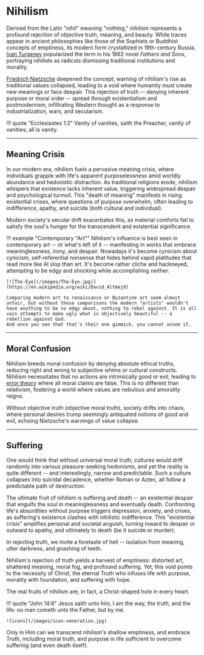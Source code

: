 <!--
Lord Jesus Christ,
Son of God,
Have mercy on me,
a sinner
-->
# Nihilism

Derived from the Latin "nihil" meaning "nothing," *nihilism* represents a profound rejection of objective truth, meaning,  and beauty. 
While traces appear in ancient philosophies like those of the Sophists or Buddhist concepts of emptiness, its modern form crystallized in 19th-century Russia. 
[Ivan Turgenev](https://en.wikipedia.org/wiki/Ivan_Turgenev)
  popularized the term in his 1862 novel *Fathers and Sons*, portraying nihilists as radicals dismissing traditional institutions and morality.

[Friedrich Nietzsche](https://en.wikipedia.org/wiki/Friedrich_Nietzsche)
 deepened the concept, warning of nihilism's rise as traditional values collapsed, leading to a void where humanity must create new meanings or face despair. 
This rejection of truth -- denying inherent purpose or moral order -- spread through existentialism and postmodernism, infiltrating Western thought as a response to industrialization, wars, and secularism.

!!! quote "Ecclesiastes 1:2"
    Vanity of vanities, saith the Preacher, vanity of vanities; all is vanity.




---

## Meaning Crisis

In our modern era, nihilism fuels a pervasive meaning crisis, where individuals grapple with life's apparent purposelessness amid worldly abundance and hedonistic distraction. 
As traditional religions erode, nihilism whispers that existence lacks inherent value, triggering widespread despair and psychological turmoil. 
This "death of meaning" manifests in rising existential crises, where questions of purpose overwhelm, often leading to indifference, apathy, and suicide (both cultural and individual).

Modern society's secular drift exacerbates this, as material comforts fail to satisfy the soul's hunger for the transcendent and existential significance.


!!! example "Contemporary "Art""
    Nihilism's influence is best seen in contemporary art -- or what's left of it -- manifesting in works that embrace meaninglessness, irony, and despair. 
    Nowadays it's become cynicism about cynicism, self-referential nonsense that hides behind vapid platitudes that read more like AI slop than art.
    It's become rather cliche and hackneyed, attempting to be edgy and shocking while accomplishing neither.
    
    [![The-Eye](/images/The-Eye.jpg)](https://en.wikipedia.org/wiki/David_Altmejd)
    
    Comparing modern art to renaissance or Byzantine art seem almost unfair, but without these comparisons the modern "artists" wouldn't have anything to be so edgy about, nothing to rebel against. It is all vain attempts to make ugly what is objectively beautiful -- a rebellion against God. 
    And once you see that that's their one gimmick, you cannot unsee it.




---

## Moral Confusion

Nihilism breeds moral confusion by denying absolute ethical truths, reducing right and wrong to subjective whims or cultural constructs. 
Nihilism necessitates that no actions are intrinsically good or evil, leading to
 [error theory](https://plato.stanford.edu/entries/moral-anti-realism/)
  where all moral claims are false. 
This is no different than relativism, fostering a world where values are nebulous and amorality reigns.

Without objective truth (objective moral truth), society drifts into chaos, where personal desires trump seemingly antiquated notions of good and evil, echoing Nietzsche's warnings of value collapse.





---

## Suffering

One would think that without universal moral truth, cultures would drift randomly into various pleasure-seeking hedonisms, and yet the reality is quite different -- and interestingly, narrow and predictable.
Such a culture collapses into suicidal decadence, whether Roman or Aztec, all follow a predictable path of destruction.

The ultimate fruit of nihilism is suffering and death -- an existential despair that engulfs the soul in meaninglessness and eventually death. Confronting life's absurdities without purpose triggers depression, anxiety, and crises, as suffering's existence clashes with nihilistic indifference. 
This "existential crisis" amplifies personal and societal anguish, turning inward to despair or outward to apathy, and ultimately to death (be it suicide or murder).

In rejecting truth, we invite a foretaste of hell -- isolation from meaning, utter darkness, and gnashing of teeth.

Nihilism's rejection of truth yields a harvest of emptiness: distorted art, shattered meaning, moral fog, and profound suffering. Yet, this void points to the necessity of Christ, the eternal Truth who infuses life with purpose, morality with foundation, and suffering with hope.

The real fruits of nihilism are, in fact, a Christ-shaped hole in every heart.

!!! quote "John 14:6"
    Jesus saith unto him, I am the way, the truth, and the life: no man cometh unto the Father, but by me.
    
    ![icons](/images/icon-veneration.jpg)


Only in Him can we transcend nihilism's shallow emptiness, and embrace Truth, including moral truth, and purpose in life sufficient to overcome suffering (and even death itself).





